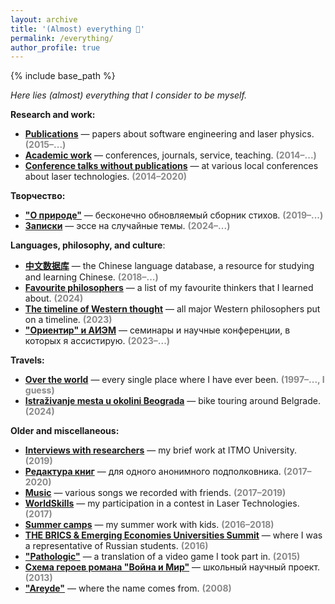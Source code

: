 ```yaml
---
layout: archive
title: '(Almost) everything 🌌'
permalink: /everything/
author_profile: true
---
```


{% include base_path %}

<i>Here lies (almost) everything that I consider to be myself.</i>

<b>Research and work:</b>

<ul>
  <li><b><a href="https://areyde.com/publications/">Publications</a></b> — papers about software engineering and laser physics. <b style="color:#888888;">(2015–...)</b></li>
  <li><b><a href="https://areyde.com/academic_work/">Academic work</a></b> — conferences, journals, service, teaching. <b style="color:#888888;">(2014–...)</b></li>
<li><b><a href="https://areyde.com/physics_conferences/">Conference talks without publications</a></b> — at various local conferences about laser technologies. <b style="color:#888888;">(2014–2020)</b></li>
</ul>

<b>Творчество:</b>

<ul>
  <li><b><a href="https://areyde.com/poetry/">"О природе"</a></b> — бесконечно обновляемый сборник стихов. <b style="color:#888888;">(2019–...)</b></li>
  <li><b><a href="https://areyde.com/notes/">Записки</a></b> — эссе на случайные темы. <b style="color:#888888;">(2024–...)</b></li>
</ul>

<b>Languages, philosophy, and culture</b>:

<ul>
  <li><b><a href="https://areyde.com/chinese/">中文数据库</a></b> — the Chinese language database, a resource for studying and learning Chinese. <b style="color:#888888;">(2018–...)</b></li>
  <li><b><a href="https://areyde.com/favourite_philosophers/">Favourite philosophers</a></b> — a list of my favourite thinkers that I learned about. <b style="color:#888888;">(2024)</b></li>
  <li><b><a href="https://areyde.com/western_thought/">The timeline of Western thought</a></b> — all major Western philosophers put on a timeline. <b style="color:#888888;">(2023)</b></li>
  <li><b><a href="https://areyde.com/eastern_studies_and_esotericism/">"Ориентир" и АИЭМ</a></b> — семинары и научные конференции, в которых я ассистирую. <b style="color:#888888;">(2023–...)</b></li>
</ul>

<b>Travels:</b>

<ul>
  <li><b><a href="https://areyde.com/travels/">Over the world</a></b> — every single place where I have ever been. <b style="color:#888888;">(1997–..., I guess)</b></li>
  <li><b><a href="https://areyde.com/beograd/">Istraživanje mesta u okolini Beograda</a></b> — bike touring around Belgrade. <b style="color:#888888;">(2024)</b></li>
</ul>

<b>Older and miscellaneous:</b>

<ul>
  <li><b><a href="https://areyde.com/interviews/">Interviews with researchers</a></b> — my brief work at ITMO University. <b style="color:#888888;">(2019)</b></li>
  <li><b><a href="https://areyde.com/books/">Редактура книг</a></b> — для одного анонимного подполковника. <b style="color:#888888;">(2017–2020)</b></li>
  <li><b><a href="https://areyde.com/music/">Music</a></b> — various songs we recorded with friends. <b style="color:#888888;">(2017–2019)</b></li>
  <li><b><a href="https://areyde.com/worldskills/">WorldSkills</a></b> — my participation in a contest in Laser Technologies. <b style="color:#888888;">(2017)</b></li>
  <li><b><a href="https://areyde.com/summer_camps/">Summer camps</a></b> — my summer work with kids. <b style="color:#888888;">(2016–2018)</b></li>
  <li><b><a href="https://areyde.com/brics/">THE BRICS & Emerging Economies Universities Summit</a></b> — where I was a representative of Russian students. <b style="color:#888888;">(2016)</b></li>
  <li><b><a href="https://areyde.com/pathologic/">"Pathologic"</a></b> — a translation of a video game I took part in. <b style="color:#888888;">(2015)</b></li>
  <li><b><a href="https://areyde.com/war_and_peace/">Схема героев романа "Война и Мир"</a></b> — школьный научный проект. <b style="color:#888888;">(2013)</b></li>
  <li><b><a href="https://areyde.com/areyde/">"Areyde"</a></b> — where the name comes from. <b style="color:#888888;">(2008)</b></li>
</ul>













